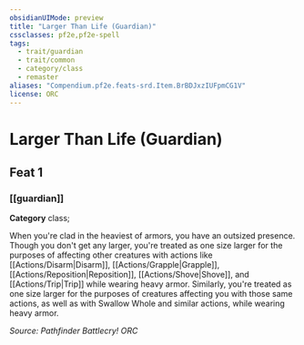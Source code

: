 ```yaml
---
obsidianUIMode: preview
title: "Larger Than Life (Guardian)"
cssclasses: pf2e,pf2e-spell
tags:
  - trait/guardian
  - trait/common
  - category/class
  - remaster
aliases: "Compendium.pf2e.feats-srd.Item.BrBDJxzIUFpmCG1V"
license: ORC
---
```

# Larger Than Life (Guardian)
## Feat 1
### [[guardian]]

**Category** class; 




When you're clad in the heaviest of armors, you have an outsized presence. Though you don't get any larger, you're treated as one size larger for the purposes of affecting other creatures with actions like [[Actions/Disarm|Disarm]], [[Actions/Grapple|Grapple]], [[Actions/Reposition|Reposition]], [[Actions/Shove|Shove]], and [[Actions/Trip|Trip]] while wearing heavy armor. Similarly, you're treated as one size larger for the purposes of creatures affecting you with those same actions, as well as with Swallow Whole and similar actions, while wearing heavy armor.

*Source: Pathfinder Battlecry!*
*ORC*